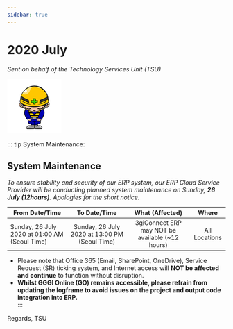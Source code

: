 ```yaml
---
sidebar: true
---
```

# 2020 July
*Sent on behalf of the Technology Services Unit (TSU)*

![image](./hero.png)

::: tip System Maintenance: 
## System Maintenance

*To ensure stability and security of our ERP system, our ERP Cloud Service Provider will be conducting planned system maintenance on Sunday, **26 July  (12hours)**.  Apologies for the short notice.*

| From Date/Time  | To Date/Time  | What (Affected)   | Where |
| -----------|:-----------------:| :--------------:    |:----:  |
| Sunday, 26 July 2020 at 01:00 AM (Seoul Time) | Sunday, 26 July 2020 at 13:00 PM (Seoul Time) |3giConnect ERP may NOT be available (~12 hours)| All Locations|

- Please note that Office 365 (Email, SharePoint, OneDrive), Service Request (SR) ticking system, and Internet access will **NOT be affected and continue** to function without disruption.  
- **Whilst GGGI Online (GO) remains accessible, please refrain from updating the logframe to avoid issues on the project and output code integration into ERP.**   
:::

Regards,
TSU